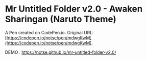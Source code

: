 # Mr Untitled Folder v2.0 - Awaken Sharingan (Naruto Theme)

A Pen created on CodePen.io. Original URL: [https://codepen.io/notse/pen/mdwgKwM](https://codepen.io/notse/pen/mdwgKwM).

DEMO : https://notse.github.io/mr-untitled-folder-v2.0/


